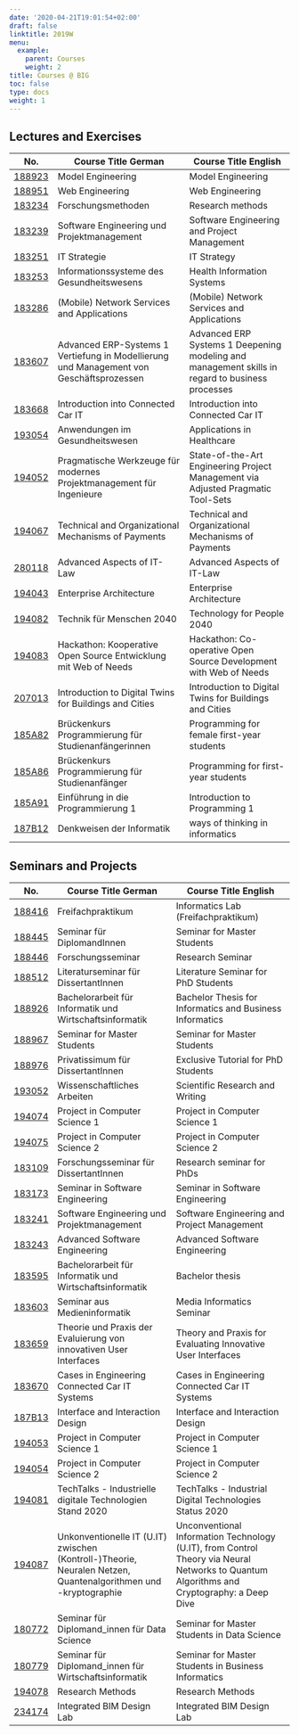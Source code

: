 ```yaml
---
date: '2020-04-21T19:01:54+02:00'
draft: false
linktitle: 2019W
menu:
  example:
    parent: Courses
    weight: 2
title: Courses @ BIG
toc: false
type: docs
weight: 1
---
```


## Lectures and Exercises

| No. | Course Title German | Course Title English |
|-----|---------------------|----------------------|
| [188923](https://tuwel.tuwien.ac.at/course/view.php?idnumber=188923-2016W) | Model Engineering | Model Engineering |
| [188951](https://tiss.tuwien.ac.at/course/courseDetails.xhtml?courseNr=188951&semester=2019W) | Web Engineering | Web Engineering |
| [183234](https://tiss.tuwien.ac.at/course/courseDetails.xhtml?courseNr=183234&semester=2019W) | Forschungsmethoden | Research methods |
| [183239](https://tuwel.tuwien.ac.at/course/view.php?id=15496) | Software Engineering und Projektmanagement | Software Engineering and Project Management |
| [183251](https://tiss.tuwien.ac.at/course/courseDetails.xhtml?courseNr=183251&semester=2019W) | IT Strategie | IT Strategy |
| [183253](http://www.inso.tuwien.ac.at/lectures/gesundheitswesen/) | Informationssysteme des Gesundheitswesens | Health Information Systems |
| [183286](https://tuwel.tuwien.ac.at/course/view.php?idnumber=183286-2016W) | (Mobile) Network Services and Applications | (Mobile) Network Services and Applications |
| [183607](https://tiss.tuwien.ac.at/course/courseDetails.xhtml?courseNr=183607&semester=2019W) | Advanced ERP-Systems 1 Vertiefung in Modellierung und Management von Geschäftsprozessen | Advanced ERP Systems 1 Deepening modeling and management skills in regard to business processes |
| [183668](https://tiss.tuwien.ac.at/course/courseDetails.xhtml?courseNr=183668&semester=2019W) | Introduction into Connected Car IT | Introduction into Connected Car IT |
| [193054](https://tiss.tuwien.ac.at/course/courseDetails.xhtml?courseNr=193054&semester=2019W) | Anwendungen im Gesundheitswesen | Applications in Healthcare |
| [194052](https://tiss.tuwien.ac.at/course/courseDetails.xhtml?courseNr=194052&semester=2019W) | Pragmatische Werkzeuge für modernes Projektmanagement für Ingenieure | State-of-the-Art Engineering Project Management via Adjusted Pragmatic Tool-Sets |
| [194067](https://tiss.tuwien.ac.at/course/courseDetails.xhtml?courseNr=194067&semester=2019W) | Technical and Organizational Mechanisms of Payments | Technical and Organizational Mechanisms of Payments |
| [280118](https://tiss.tuwien.ac.at/course/courseDetails.xhtml?courseNr=280118&semester=2019W) | Advanced Aspects of IT-Law | Advanced Aspects of IT-Law |
| [194043](https://tiss.tuwien.ac.at/course/courseDetails.xhtml?courseNr=194043&semester=2019W) | Enterprise Architecture | Enterprise Architecture |
| [194082](https://tiss.tuwien.ac.at/course/courseDetails.xhtml?courseNr=194082&semester=2019W) | Technik für Menschen 2040 | Technology for People 2040 |
| [194083](https://tiss.tuwien.ac.at/course/courseDetails.xhtml?courseNr=194083&semester=2019W) | Hackathon: Kooperative Open Source Entwicklung mit Web of Needs | Hackathon: Co-operative Open Source Development with Web of Needs |
| [207013](https://tiss.tuwien.ac.at/course/courseDetails.xhtml?courseNr=207013&semester=2019W) | Introduction to Digital Twins for Buildings and Cities | Introduction to Digital Twins for Buildings and Cities |
| [185A82](https://tiss.tuwien.ac.at/course/courseDetails.xhtml?courseNr=185A82&semester=2019W) | Brückenkurs Programmierung für Studienanfängerinnen | Programming for female first-year students |
| [185A86](https://tiss.tuwien.ac.at/course/courseDetails.xhtml?courseNr=185A86&semester=2019W) | Brückenkurs Programmierung für Studienanfänger | Programming for first-year students |
| [185A91](https://tiss.tuwien.ac.at/course/courseDetails.xhtml?courseNr=185A91&semester=2019W) | Einführung in die Programmierung 1 | Introduction to Programming 1 |
| [187B12](https://tiss.tuwien.ac.at/course/courseDetails.xhtml?courseNr=187B12&semester=2019W) | Denkweisen der Informatik | ways of thinking in informatics |

## Seminars and Projects

| No. | Course Title German | Course Title English |
|-----|---------------------|----------------------|
| [188416](https://tiss.tuwien.ac.at/course/courseDetails.xhtml?courseNr=188416&semester=2019W) | Freifachpraktikum | Informatics Lab (Freifachpraktikum) |
| [188445](https://tiss.tuwien.ac.at/course/courseDetails.xhtml?courseNr=188445&semester=2019W) | Seminar für DiplomandInnen | Seminar for Master Students |
| [188446](https://tiss.tuwien.ac.at/course/courseDetails.xhtml?courseNr=188446&semester=2019W) | Forschungsseminar | Research Seminar |
| [188512](https://tiss.tuwien.ac.at/course/courseDetails.xhtml?courseNr=188512&semester=2019W) | Literaturseminar für DissertantInnen | Literature Seminar for PhD Students |
| [188926](https://tiss.tuwien.ac.at/course/courseDetails.xhtml?courseNr=188926&semester=2019W) | Bachelorarbeit für Informatik und Wirtschaftsinformatik | Bachelor Thesis for Informatics and Business Informatics |
| [188967](https://tiss.tuwien.ac.at/course/courseDetails.xhtml?courseNr=188967&semester=2019W) | Seminar for Master Students | Seminar for Master Students |
| [188976](https://tiss.tuwien.ac.at/course/courseDetails.xhtml?courseNr=188976&semester=2019W) | Privatissimum für DissertantInnen | Exclusive Tutorial for PhD Students |
| [193052](https://tiss.tuwien.ac.at/course/courseDetails.xhtml?courseNr=193052&semester=2019W) | Wissenschaftliches Arbeiten | Scientific Research and Writing |
| [194074](https://tiss.tuwien.ac.at/course/courseDetails.xhtml?courseNr=194074&semester=2019W) | Project in Computer Science 1 | Project in Computer Science 1 |
| [194075](https://tiss.tuwien.ac.at/course/courseDetails.xhtml?courseNr=194075&semester=2019W) | Project in Computer Science 2 | Project in Computer Science 2 |
| [183109](https://tiss.tuwien.ac.at/course/courseDetails.xhtml?courseNr=183109&semester=2019W) | Forschungsseminar für DissertantInnen | Research seminar for PhDs |
| [183173](https://tiss.tuwien.ac.at/course/courseDetails.xhtml?courseNr=183173&semester=2019W) | Seminar in Software Engineering | Seminar in Software Engineering |
| [183241](https://tuwel.tuwien.ac.at/course/view.php?id=153) | Software Engineering und Projektmanagement | Software Engineering and Project Management |
| [183243](https://tuwel.tuwien.ac.at/course/view.php?id=222) | Advanced Software Engineering | Advanced Software Engineering |
| [183595](https://tiss.tuwien.ac.at/course/courseDetails.xhtml?courseNr=183595&semester=2019W) | Bachelorarbeit für Informatik und Wirtschaftsinformatik | Bachelor thesis |
| [183603](https://tiss.tuwien.ac.at/course/courseDetails.xhtml?courseNr=183603&semester=2019W) | Seminar aus Medieninformatik | Media Informatics Seminar |
| [183659](https://tuwel.tuwien.ac.at/course/view.php?idnumber=183659-2016W) | Theorie und Praxis der Evaluierung von innovativen User Interfaces | Theory and Praxis for Evaluating Innovative User Interfaces |
| [183670](https://tiss.tuwien.ac.at/course/courseDetails.xhtml?courseNr=183670&semester=2019W) | Cases in Engineering Connected Car IT Systems | Cases in Engineering Connected Car IT Systems |
| [187B13](https://tiss.tuwien.ac.at/course/courseDetails.xhtml?courseNr=187B13&semester=2019W) | Interface and Interaction Design | Interface and Interaction Design |
| [194053](https://tiss.tuwien.ac.at/course/courseDetails.xhtml?courseNr=194053&semester=2019W) | Project in Computer Science 1 | Project in Computer Science 1 |
| [194054](https://tiss.tuwien.ac.at/course/courseDetails.xhtml?courseNr=194054&semester=2019W) | Project in Computer Science 2 | Project in Computer Science 2 |
| [194081](https://tiss.tuwien.ac.at/course/courseDetails.xhtml?courseNr=194081&semester=2019W) | TechTalks - Industrielle digitale Technologien Stand 2020 | TechTalks - Industrial Digital Technologies Status 2020 |
| [194087](https://tiss.tuwien.ac.at/course/courseDetails.xhtml?courseNr=194087&semester=2019W) | Unkonventionelle IT (U.IT) zwischen (Kontroll-)Theorie, Neuralen Netzen, Quantenalgorithmen und -kryptographie | Unconventional Information Technology (U.IT), from Control Theory via Neural Networks to Quantum Algorithms and Cryptography: a Deep Dive |
| [180772](https://tiss.tuwien.ac.at/course/courseDetails.xhtml?courseNr=180772&semester=2019W) | Seminar für Diplomand_innen für Data Science | Seminar for Master Students in Data Science |
| [180779](https://tiss.tuwien.ac.at/course/courseDetails.xhtml?courseNr=180779&semester=2019W) | Seminar für Diplomand_innen für Wirtschaftsinformatik | Seminar for Master Students in Business Informatics |
| [194078](https://tiss.tuwien.ac.at/course/courseDetails.xhtml?courseNr=194078&semester=2019W) | Research Methods | Research Methods |
| [234174](https://tiss.tuwien.ac.at/course/courseDetails.xhtml?courseNr=234174&semester=2019W) | Integrated BIM Design Lab | Integrated BIM Design Lab |